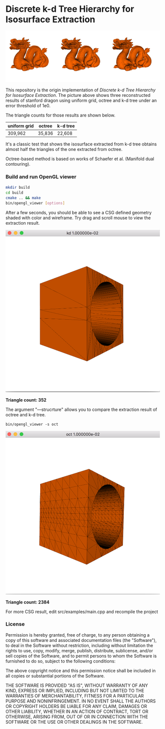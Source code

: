 # Discrete k-d Tree Hierarchy for Isosurface Extraction

![](./imgs/dragon.jpg)



This repository is the origin implementation of  *Discrete k-d Tree Hierarchy for Isosurface Extraction*. The picture above shows three reconstructed results of stanford dragon using uniform grid, octree and k-d tree under an error threshold of 1e0. 

The triangle counts for those results are shown below. 

| uniform grid | octree | k-d tree |
| ------------ | ------ | -------- |
| 309,962      | 35,836 | 22,608   |

It's a classic test that shows the isosurface extracted from k-d tree obtains almost half the triangles of the one extracted from octree.

Octree-based method is based on works of Schaefer et al. (Manifold dual contouring).

### Build and run OpenGL viewer

```bash
mkdir build
cd build
cmake .. && make
bin/opengl_viewer [options]
```

After a few seconds, you should be able to see a CSG defined geometry shaded with color and wireframe. Try drag and scroll mouse to view the extraction result.

![352 Triangles](./imgs/viewer.png)

**Triangle count: 352**

The argument "—strucrture" allows you to compare the extraction result of octree and k-d tree.

```bas
bin/opengl_viewer -s oct
```

![2384 Triangles](imgs/viewer-kd.png)

**Triangle count: 2384**

For more CSG result, edit src/examples/main.cpp and recompile the project

### License

Permission is hereby granted, free of charge, to any person obtaining a copy of this software and associated documentation files (the "Software"), to deal in the Software without restriction, including without limitation the rights to use, copy, modify, merge, publish, distribute, sublicense, and/or sell copies of the Software, and to permit persons to whom the Software is furnished to do so, subject to the following conditions:

The above copyright notice and this permission notice shall be included in all copies or substantial portions of the Software.

THE SOFTWARE IS PROVIDED "AS IS", WITHOUT WARRANTY OF ANY KIND, EXPRESS OR IMPLIED, INCLUDING BUT NOT LIMITED TO THE WARRANTIES OF MERCHANTABILITY, FITNESS FOR A PARTICULAR PURPOSE AND NONINFRINGEMENT. IN NO EVENT SHALL THE AUTHORS OR COPYRIGHT HOLDERS BE LIABLE FOR ANY CLAIM, DAMAGES OR OTHER LIABILITY, WHETHER IN AN ACTION OF CONTRACT, TORT OR OTHERWISE, ARISING FROM, OUT OF OR IN CONNECTION WITH THE SOFTWARE OR THE USE OR OTHER DEALINGS IN THE SOFTWARE.